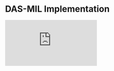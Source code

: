 # DAS-MIL Implementation

![dasmil](https://github.com/aimagelab/mil4wsi/blob/main/models/dasmil/model.pdf)
